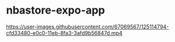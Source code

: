 # nbastore-expo-app

https://user-images.githubusercontent.com/67069567/125114794-cfd33480-e0c0-11eb-8fa3-3afd9b56847d.mp4
